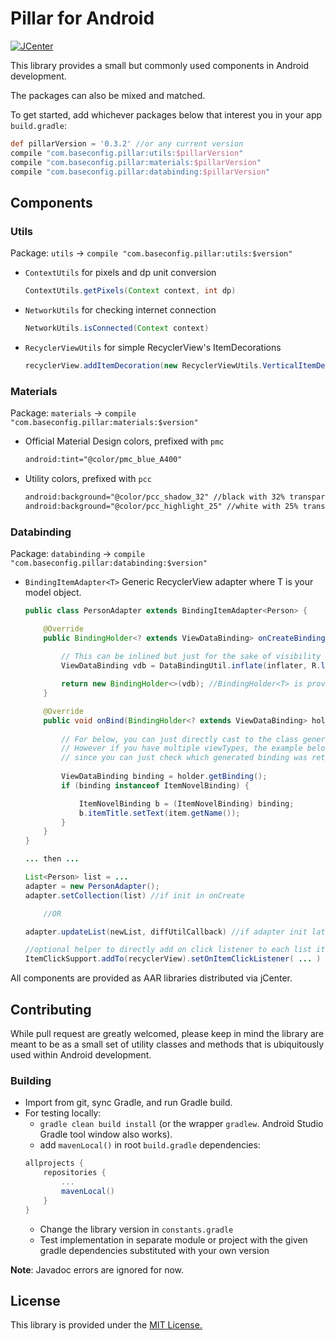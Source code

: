 # Pillar for Android

[ ![JCenter](https://api.bintray.com/packages/amirulzin/maven/Pillar/images/download.svg) ](https://bintray.com/amirulzin/maven/Pillar/_latestVersion)

This library provides a small but commonly used components in Android development.

The packages can also be mixed and matched.

To get started, add whichever packages below that interest you in your app `build.gradle`:
```groovy
def pillarVersion = '0.3.2' //or any current version
compile "com.baseconfig.pillar:utils:$pillarVersion"
compile "com.baseconfig.pillar:materials:$pillarVersion"
compile "com.baseconfig.pillar:databinding:$pillarVersion"
```

## Components

### Utils

Package: `utils` -> `compile "com.baseconfig.pillar:utils:$version"`
* `ContextUtils` for pixels and dp unit conversion
    ```java
    ContextUtils.getPixels(Context context, int dp)
    ``` 
* `NetworkUtils` for checking internet connection
    ```java
    NetworkUtils.isConnected(Context context)
    ``` 
* `RecyclerViewUtils` for simple RecyclerView's ItemDecorations
    ```java
    recyclerView.addItemDecoration(new RecyclerViewUtils.VerticalItemDecoration(context, 8f)); //8dp
    ```

### Materials

Package: `materials` -> `compile "com.baseconfig.pillar:materials:$version"`
* Official Material Design colors, prefixed with `pmc`
    ```xml
    android:tint="@color/pmc_blue_A400"
    ```
* Utility colors, prefixed with `pcc`
    ```xml
    android:background="@color/pcc_shadow_32" //black with 32% transparency
    android:background="@color/pcc_highlight_25" //white with 25% transparency
    ```
    
### Databinding

Package: `databinding` -> `compile "com.baseconfig.pillar:databinding:$version"`
* `BindingItemAdapter<T>` Generic RecyclerView adapter where T is your model object.
    ```java
    public class PersonAdapter extends BindingItemAdapter<Person> {

        @Override
        public BindingHolder<? extends ViewDataBinding> onCreateBindingHolder(LayoutInflater inflater, ViewGroup parent, int viewType) {
        
            // This can be inlined but just for the sake of visibility
            ViewDataBinding vdb = DataBindingUtil.inflate(inflater, R.layout.item_person, parent, false)

            return new BindingHolder<>(vdb); //BindingHolder<T> is provided by this library
        }

        @Override
        public void onBind(BindingHolder<? extends ViewDataBinding> holder, Person item, int position) {
            
            // For below, you can just directly cast to the class generated by Android databinding.
            // However if you have multiple viewTypes, the example below show its usefulness 
            // since you can just check which generated binding was returned and bind accordingly.
            
            ViewDataBinding binding = holder.getBinding();
            if (binding instanceof ItemNovelBinding) {

                ItemNovelBinding b = (ItemNovelBinding) binding;
                b.itemTitle.setText(item.getName());
            }
        }
    }
    
    ... then ...
    
    List<Person> list = ...
    adapter = new PersonAdapter();
    adapter.setCollection(list) //if init in onCreate   

        //OR

    adapter.updateList(newList, diffUtilCallback) //if adapter init later in the UI lifecycle
    
    //optional helper to directly add on click listener to each list item
    ItemClickSupport.addTo(recyclerView).setOnItemClickListener( ... ) 
    ``` 

All components are provided as AAR libraries distributed via jCenter.

## Contributing

While pull request are greatly welcomed, please keep in mind the library are meant to be as a small set of utility classes and methods that is ubiquitously used within Android development.

### Building

* Import from git, sync Gradle, and run Gradle build.
* For testing locally:
    *  `gradle clean build install` (or the wrapper `gradlew`. Android Studio Gradle tool window also works).
    *  add `mavenLocal()` in root `build.gradle` dependencies:
    ```groovy
    allprojects {
        repositories {
            ...
            mavenLocal()
        }
    }
    ```
    * Change the library version in `constants.gradle` 
    * Test implementation in separate module or project with the given gradle dependencies substituted with your own version

**Note**: Javadoc errors are ignored for now.


## License

This library is provided under the [MIT License.](https://opensource.org/licenses/MIT)